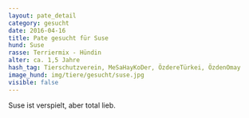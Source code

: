 ```yaml
---
layout: pate_detail
category: gesucht
date: 2016-04-16
title: Pate gesucht für Suse
hund: Suse
rasse: Terriermix - Hündin
alter: ca. 1,5 Jahre
hash_tag: Tierschutzverein, MeSaHayKoDer, ÖzdereTürkei, ÖzdenOmay
image_hund: img/tiere/gesucht/suse.jpg
visible: false
---
```


 Suse ist verspielt, aber total lieb.
